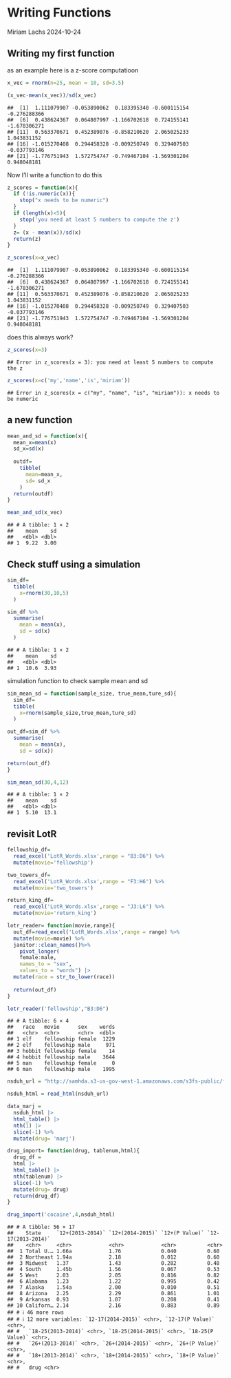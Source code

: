 Writing Functions
================
Miriam Lachs
2024-10-24

## Writing my first function

as an example here is a z-score computatioon

``` r
x_vec = rnorm(n=25, mean = 10, sd=3.5)

(x_vec-mean(x_vec))/sd(x_vec)
```

    ##  [1]  1.111079907 -0.053890062  0.183395340 -0.600115154 -0.276288366
    ##  [6]  0.438624367  0.064807997 -1.166702618  0.724155141 -1.678306271
    ## [11]  0.563370671  0.452389076 -0.858210620  2.065025233  1.043831152
    ## [16] -1.015270408  0.294458328 -0.009250749  0.329407503 -0.037793146
    ## [21] -1.776751943  1.572754747 -0.749467104 -1.569301204  0.948048181

Now I’ll write a function to do this

``` r
z_scores = function(x){
  if (!is.numeric(x)){
    stop("x needs to be numeric")
  }
  if (length(x)<5){
    stop('you need at least 5 numbers to compute the z')
  }
  z= (x - mean(x))/sd(x)
  return(z)
}

z_scores(x=x_vec)
```

    ##  [1]  1.111079907 -0.053890062  0.183395340 -0.600115154 -0.276288366
    ##  [6]  0.438624367  0.064807997 -1.166702618  0.724155141 -1.678306271
    ## [11]  0.563370671  0.452389076 -0.858210620  2.065025233  1.043831152
    ## [16] -1.015270408  0.294458328 -0.009250749  0.329407503 -0.037793146
    ## [21] -1.776751943  1.572754747 -0.749467104 -1.569301204  0.948048181

does this always work?

``` r
z_scores(x=3)
```

    ## Error in z_scores(x = 3): you need at least 5 numbers to compute the z

``` r
z_scores(x=c('my','name','is','miriam'))
```

    ## Error in z_scores(x = c("my", "name", "is", "miriam")): x needs to be numeric

## a new function

``` r
mean_and_sd = function(x){
  mean_x=mean(x)
  sd_x=sd(x)
  
  outdf=
    tibble(
      mean=mean_x,
      sd= sd_x
    )
  return(outdf)
}

mean_and_sd(x_vec)
```

    ## # A tibble: 1 × 2
    ##    mean    sd
    ##   <dbl> <dbl>
    ## 1  9.22  3.00

## Check stuff using a simulation

``` r
sim_df=
  tibble(
    x=rnorm(30,10,5)
  )

sim_df %>% 
  summarise(
    mean = mean(x),
    sd = sd(x)
  )
```

    ## # A tibble: 1 × 2
    ##    mean    sd
    ##   <dbl> <dbl>
    ## 1  10.6  3.93

simulation function to check sample mean and sd

``` r
sim_mean_sd = function(sample_size, true_mean,ture_sd){
  sim_df=
  tibble(
    x=rnorm(sample_size,true_mean,ture_sd)
  )

out_df=sim_df %>% 
  summarise(
    mean = mean(x),
    sd = sd(x))

return(out_df)
}

sim_mean_sd(30,4,12)
```

    ## # A tibble: 1 × 2
    ##    mean    sd
    ##   <dbl> <dbl>
    ## 1  5.10  13.1

## revisit LotR

``` r
fellowship_df=
  read_excel('LotR_Words.xlsx',range = "B3:D6") %>% 
  mutate(movie='fellowship')

two_towers_df=
  read_excel('LotR_Words.xlsx',range = "F3:H6") %>% 
  mutate(movie='two_towers')

return_king_df=
  read_excel('LotR_Words.xlsx',range = "J3:L6") %>% 
  mutate(movie='return_king')
```

``` r
lotr_reader= function(movie,range){
  out_df=read_excel('LotR_Words.xlsx',range = range) %>% 
  mutate(movie=movie) %>% 
  janitor::clean_names()%>% 
    pivot_longer(
    female:male,
    names_to = "sex",
    values_to = "words") |> 
  mutate(race = str_to_lower(race))
  
  return(out_df)
}

lotr_reader('fellowship',"B3:D6")
```

    ## # A tibble: 6 × 4
    ##   race   movie      sex    words
    ##   <chr>  <chr>      <chr>  <dbl>
    ## 1 elf    fellowship female  1229
    ## 2 elf    fellowship male     971
    ## 3 hobbit fellowship female    14
    ## 4 hobbit fellowship male    3644
    ## 5 man    fellowship female     0
    ## 6 man    fellowship male    1995

``` r
nsduh_url = "http://samhda.s3-us-gov-west-1.amazonaws.com/s3fs-public/field-uploads/2k15StateFiles/NSDUHsaeShortTermCHG2015.htm"

nsduh_html = read_html(nsduh_url)

data_marj = 
  nsduh_html |> 
  html_table() |> 
  nth(1) |>
  slice(-1) %>% 
  mutate(drug= 'marj')
```

``` r
drug_import= function(drug, tablenum,html){
  drug_df = 
  html |> 
  html_table() |> 
  nth(tablenum) |>
  slice(-1) %>% 
  mutate(drug= drug)
  return(drug_df)
}

drug_import('cocaine',4,nsduh_html)
```

    ## # A tibble: 56 × 17
    ##    State     `12+(2013-2014)` `12+(2014-2015)` `12+(P Value)` `12-17(2013-2014)`
    ##    <chr>     <chr>            <chr>            <chr>          <chr>             
    ##  1 Total U.… 1.66a            1.76             0.040          0.60              
    ##  2 Northeast 1.94a            2.18             0.012          0.60              
    ##  3 Midwest   1.37             1.43             0.282          0.48              
    ##  4 South     1.45b            1.56             0.067          0.53              
    ##  5 West      2.03             2.05             0.816          0.82              
    ##  6 Alabama   1.23             1.22             0.995          0.42              
    ##  7 Alaska    1.54a            2.00             0.010          0.51              
    ##  8 Arizona   2.25             2.29             0.861          1.01              
    ##  9 Arkansas  0.93             1.07             0.208          0.41              
    ## 10 Californ… 2.14             2.16             0.883          0.89              
    ## # ℹ 46 more rows
    ## # ℹ 12 more variables: `12-17(2014-2015)` <chr>, `12-17(P Value)` <chr>,
    ## #   `18-25(2013-2014)` <chr>, `18-25(2014-2015)` <chr>, `18-25(P Value)` <chr>,
    ## #   `26+(2013-2014)` <chr>, `26+(2014-2015)` <chr>, `26+(P Value)` <chr>,
    ## #   `18+(2013-2014)` <chr>, `18+(2014-2015)` <chr>, `18+(P Value)` <chr>,
    ## #   drug <chr>
